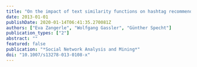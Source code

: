 ```yaml
---
title: "On the impact of text similarity functions on hashtag recommendations in microblogging environments"
date: 2013-01-01
publishDate: 2020-01-14T06:41:35.270081Z
authors: ["Eva Zangerle", "Wolfgang Gassler", "Günther Specht"]
publication_types: ["2"]
abstract: ""
featured: false
publication: "*Social Network Analysis and Mining*"
doi: "10.1007/s13278-013-0108-x"
---
```


